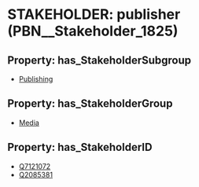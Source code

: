 # STAKEHOLDER: __publisher__ (PBN__Stakeholder_1825)

## Property: has_StakeholderSubgroup

* [Publishing](PBN__StakeholderSubgroup_36)

## Property: has_StakeholderGroup

* [Media](PBN__StakeholderGroup_3)

## Property: has_StakeholderID

* [Q7121072](Q7121072)
* [Q2085381](Q2085381)

